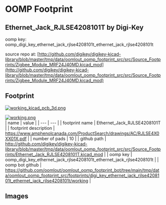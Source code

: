 # OOMP Footprint  
## Ethernet_Jack_RJLSE4208101T  by Digi-Key  
  
oomp key: oomp_digi_key_ethernet_jack_rjlse4208101t_ethernet_jack_rjlse4208101t  
  
source repo at: [http://github.com/digikey/digikey-kicad-library/blob/master/tmp/data/oomlout_oomp_footprint_src/src/Source_Footprints/Zigbee_Module_MRF24J40MD.kicad_mod](http://github.com/digikey/digikey-kicad-library/blob/master/tmp/data/oomlout_oomp_footprint_src/src/Source_Footprints/Zigbee_Module_MRF24J40MD.kicad_mod)  
## Footprint  
  
[![working_kicad_pcb_3d.png](working_kicad_pcb_3d_600.png)](working_kicad_pcb_3d.png)  
  
[![working.png](working_600.png)](working.png)  
| name | value | 
| --- | --- | 
| footprint name | Ethernet_Jack_RJLSE4208101T | 
| footprint description | https://www.amphenolcanada.com/ProductSearch/drawings/AC/RJLSE4X0XX01X.pdf | 
| number of pads | 10 | 
| github path | http://github.com/digikey/digikey-kicad-library/blob/master/tmp/data/oomlout_oomp_footprint_src/src/Source_Footprints/Ethernet_Jack_RJLSE4208101T.kicad_mod | 
| oomp key | oomp_digi_key_ethernet_jack_rjlse4208101t_ethernet_jack_rjlse4208101t | 
| oomp bot github | https://github.com/oomlout/oomlout_oomp_footprint_bot/tree/main/tmp/data/oomlout_oomp_footprint_src/footprints/digi_key_ethernet_jack_rjlse4208101t_ethernet_jack_rjlse4208101t/working | 
## Images  
